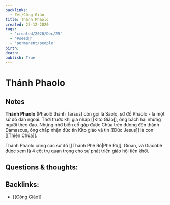```yaml
---
backlinks:
  - Zet/Công Giáo
title: Thánh Phaolo
created: 25-12-2020
tags:
  - 'created/2020/Dec/25'
  - '#seed🥜'
  - 'permanent/people'
birth: 
death: 
publish: True
---
```

# Thánh Phaolo

## Notes
**Thánh Phaolo** (Phaolô thành Tarsus) còn gọi là Saolo, sứ đồ Phaolo - là một sứ đồ dân ngoại. Thời trước khi gia nhập [[Kito Giáo]], ông bách hại những người theo đạo. Nhưng nhờ biến cố gặp được Chúa trên đường đến thành Damascus, ông chấp nhận đức tin Kito giáo và tin [[Đức Jesus]] là con [[Thiên Chúa]].

Thánh Phaolo cùng các sứ đồ [[Thánh Phê Rô|Phê Rô]], Gioan, và Giacôbê được xem là 4 cột trụ quan trọng cho sự phát triển giáo hội tiên khởi.

## Questions & thoughts:



## Backlinks:
- [[Công Giáo]]
